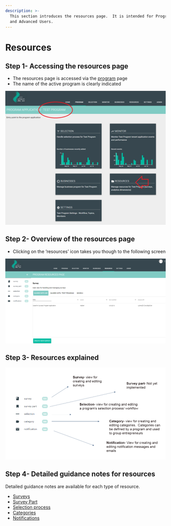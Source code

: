 ```yaml
---
description: >-
  This section introduces the resources page.  It is intended for Program Users
  and Advanced Users.
---
```


# Resources

## Step 1- Accessing the resources page

* The resources page is accessed via the [program](https://program-user-docs.preignition.org/~/edit/primary/users-program-and-advanced/portfolio) page
* The name of the active program is clearly indicated

![](../../../.gitbook/assets/image%20%2815%29.png)

## Step 2- Overview of the resources page

* Clicking on the ‘resources’ icon takes you though to the following screen

![](../../../.gitbook/assets/image%20%288%29.png)

## Step 3- Resources explained

![](../../../.gitbook/assets/image-52.png)

## Step 4- Detailed guidance notes for resources

Detailed guidance notes are available for each type of resource.

* [Surveys](https://program-user-docs.preignition.org/~/edit/primary/users-program-and-advanced/portfolio/resources/surveys)
* [Survey Part](https://program-user-docs.preignition.org/~/edit/primary/users-program-and-advanced/portfolio/resources/survey-part)
* [Selection process](https://program-user-docs.preignition.org/~/edit/primary/users-program-and-advanced/portfolio/resources/selection-process)
* [Categories](https://program-user-docs.preignition.org/~/edit/primary/users-program-and-advanced/portfolio/resources/categories)
* [Notifications](https://program-user-docs.preignition.org/~/edit/primary/users-program-and-advanced/portfolio/resources/notifications)

